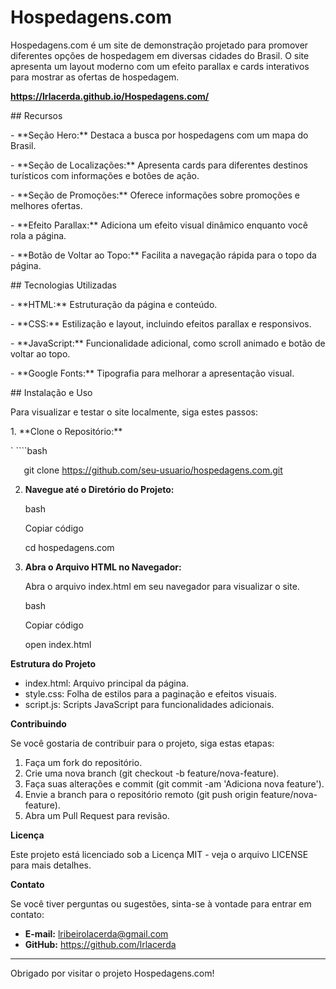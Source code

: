 # Hospedagens.com
Hospedagens.com é um site de demonstração projetado para promover diferentes opções de hospedagem em diversas cidades do Brasil. O site apresenta um layout moderno com um efeito parallax e cards interativos para mostrar as ofertas de hospedagem.

 **https://lrlacerda.github.io/Hospedagens.com/**

\## Recursos

\- \*\*Seção Hero:\*\* Destaca a busca por hospedagens com um mapa do Brasil.

\- \*\*Seção de Localizações:\*\* Apresenta cards para diferentes destinos turísticos com informações e botões de ação.

\- \*\*Seção de Promoções:\*\* Oferece informações sobre promoções e melhores ofertas.

\- \*\*Efeito Parallax:\*\* Adiciona um efeito visual dinâmico enquanto você rola a página.

\- \*\*Botão de Voltar ao Topo:\*\* Facilita a navegação rápida para o topo da página.

\## Tecnologias Utilizadas

\- \*\*HTML:\*\* Estruturação da página e conteúdo.

\- \*\*CSS:\*\* Estilização e layout, incluindo efeitos parallax e responsivos.

\- \*\*JavaScript:\*\* Funcionalidade adicional, como scroll animado e botão de voltar ao topo.

\- \*\*Google Fonts:\*\* Tipografia para melhorar a apresentação visual.

\## Instalação e Uso

Para visualizar e testar o site localmente, siga estes passos:

1\. \*\*Clone o Repositório:\*\*

`   ````bash

`   `git clone https://github.com/seu-usuario/hospedagens.com.git

2. **Navegue até o Diretório do Projeto:**

   bash

   Copiar código

   cd hospedagens.com

2. **Abra o Arquivo HTML no Navegador:**

   Abra o arquivo index.html em seu navegador para visualizar o site.

   bash

   Copiar código

   open index.html

**Estrutura do Projeto**

- index.html: Arquivo principal da página.
- style.css: Folha de estilos para a paginação e efeitos visuais.
- script.js: Scripts JavaScript para funcionalidades adicionais.

**Contribuindo**

Se você gostaria de contribuir para o projeto, siga estas etapas:

1. Faça um fork do repositório.
1. Crie uma nova branch (git checkout -b feature/nova-feature).
1. Faça suas alterações e commit (git commit -am 'Adiciona nova feature').
1. Envie a branch para o repositório remoto (git push origin feature/nova-feature).
1. Abra um Pull Request para revisão.

**Licença**

Este projeto está licenciado sob a Licença MIT - veja o arquivo LICENSE para mais detalhes.

**Contato**

Se você tiver perguntas ou sugestões, sinta-se à vontade para entrar em contato:

- **E-mail:** lribeirolacerda@gmail.com
- **GitHub:** https://github.com/lrlacerda
-----
Obrigado por visitar o projeto Hospedagens.com!








